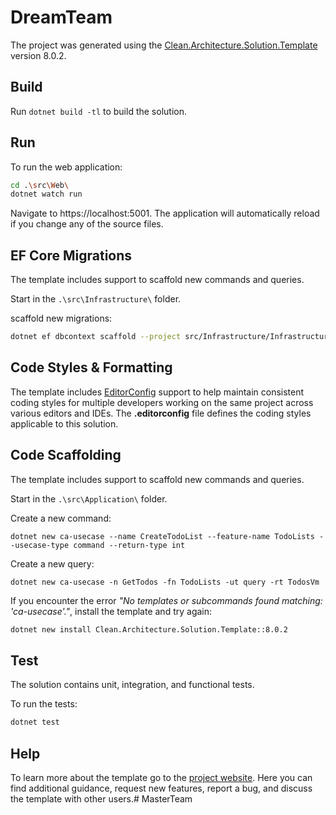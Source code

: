 ﻿# DreamTeam

The project was generated using the [Clean.Architecture.Solution.Template](https://github.com/jasontaylordev/DreamTeam) version 8.0.2.

## Build

Run `dotnet build -tl` to build the solution.

## Run

To run the web application:

```bash
cd .\src\Web\
dotnet watch run
```
Navigate to https://localhost:5001. The application will automatically reload if you change any of the source files.

## EF Core Migrations 

The template includes support to scaffold new commands and queries.

Start in the `.\src\Infrastructure\` folder.

scaffold new migrations:

```bash 
dotnet ef dbcontext scaffold --project src/Infrastructure/Infrastructure.csproj --startup-project src/Web/Web.csproj --configuration Debug --no-build "Initial Catalog=TeamBe;Integrated Security=True;MultipleActiveResultSets=False;Connection Timeout=30;TrustServerCertificate=True;" Microsoft.EntityFrameworkCore.SqlServer --context DreamTeamContext --context-dir Context --output-dir Entities
```




## Code Styles & Formatting

The template includes [EditorConfig](https://editorconfig.org/) support to help maintain consistent coding styles for multiple developers working on the same project across various editors and IDEs. The **.editorconfig** file defines the coding styles applicable to this solution.

## Code Scaffolding

The template includes support to scaffold new commands and queries.

Start in the `.\src\Application\` folder.

Create a new command:

```
dotnet new ca-usecase --name CreateTodoList --feature-name TodoLists --usecase-type command --return-type int
```

Create a new query:

```
dotnet new ca-usecase -n GetTodos -fn TodoLists -ut query -rt TodosVm
```

If you encounter the error *"No templates or subcommands found matching: 'ca-usecase'."*, install the template and try again:

```bash
dotnet new install Clean.Architecture.Solution.Template::8.0.2
```

## Test

The solution contains unit, integration, and functional tests.

To run the tests:
```bash
dotnet test
```

## Help
To learn more about the template go to the [project website](https://github.com/jasontaylordev/CleanArchitecture). Here you can find additional guidance, request new features, report a bug, and discuss the template with other users.#   M a s t e r T e a m 
 
 